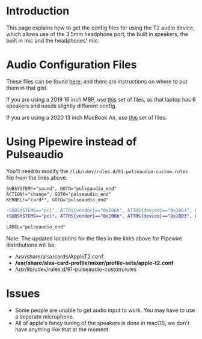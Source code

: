 # Introduction

This page explains how to get the config files for using the T2 audio device, which allows use of the 3.5mm headphone port, the built in speakers, the built in mic and the headphones' mic.

# Audio Configuration Files

These files can be found [here](https://gist.github.com/MCMrARM/c357291e4e5c18894bea10665dcebffb), and there are instructions on where to put them in that gist.

If you are using a 2019 16 inch MBP, use [this](https://gist.github.com/kevineinarsson/8e5e92664f97508277fefef1b8015fba) set of files, as that laptop has 6 speakers and needs slightly different config.

If you are using a 2020 13 inch MacBook Air, use [this](https://gist.github.com/bigbadmonster17/8b670ae29e0b7be2b73887f3f37a057b) set of files.

# Using Pipewire instead of Pulseaudio

You'll need to modify the `/lib/udev/rules.d/91-pulseaudio-custom.rules` file from the links above.

```diff
SUBSYSTEM!="sound", GOTO="pulseaudio_end"
ACTION!="change", GOTO="pulseaudio_end"
KERNEL!="card*", GOTO="pulseaudio_end"

-SUBSYSTEMS=="pci", ATTRS{vendor}=="0x106b", ATTRS{device}=="0x1803", ENV{PULSE_PROFILE_SET}="apple-t2.conf"
+SUBSYSTEMS=="pci", ATTRS{vendor}=="0x106b", ATTRS{device}=="0x1803", ENV{PULSE_PROFILE_SET}="apple-t2.conf", ENV{ACP_PROFILE_SET}="apple-t2.conf"

LABEL="pulseaudio_end"
```

Note: The updated locations for the files in the links above for Pipewire distributions will be:

- /usr/share/alsa/cards/AppleT2.conf
- **/usr/share/alsa-card-profile/mixer/profile-sets/apple-t2.conf**
- /usr/lib/udev/rules.d/91-pulseaudio-custom.rules

# Issues

- Some people are unable to get audio input to work. You may have to use a seperate microphone.
- All of apple's fancy tuning of the speakers is done in macOS, we don't have anything like that at the moment.
